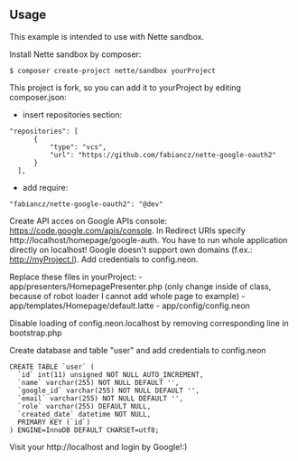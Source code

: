 ## Usage

This example is intended to use with Nette sandbox.

Install Nette sandbox by composer:

```
$ composer create-project nette/sandbox yourProject
```

This project is fork, so you can add it to yourProject by editing composer.json:
  - insert repositories section:

```neon
"repositories": [
      {
          "type": "vcs",
          "url": "https://github.com/fabiancz/nette-google-oauth2"
      }
  ],
```
  - add require:

```neon
"fabiancz/nette-google-oauth2": "@dev"
```

Create API acces on Google APIs console: https://code.google.com/apis/console. In Redirect URIs specify http://localhost/homepage/google-auth. You have to run whole application directly on localhost! Google doesn't support own domains (f.ex.: http://myProject.l). Add credentials to config.neon.

Replace these files in yourProject:
	- app/presenters/HomepagePresenter.php (only change inside of class, because of robot loader I cannot add whole page to example)
	- app/templates/Homepage/default.latte
	- app/config/config.neon

Disable loading of config.neon.localhost by removing corresponding line in bootstrap.php

Create database and table "user" and add credentials to config.neon

```mysql
CREATE TABLE `user` (
  `id` int(11) unsigned NOT NULL AUTO_INCREMENT,
  `name` varchar(255) NOT NULL DEFAULT '',
  `google_id` varchar(255) NOT NULL DEFAULT '',
  `email` varchar(255) NOT NULL DEFAULT '',
  `role` varchar(255) DEFAULT NULL,
  `created_date` datetime NOT NULL,
  PRIMARY KEY (`id`)
) ENGINE=InnoDB DEFAULT CHARSET=utf8;
```

Visit your http://localhost and login by Google!:)
